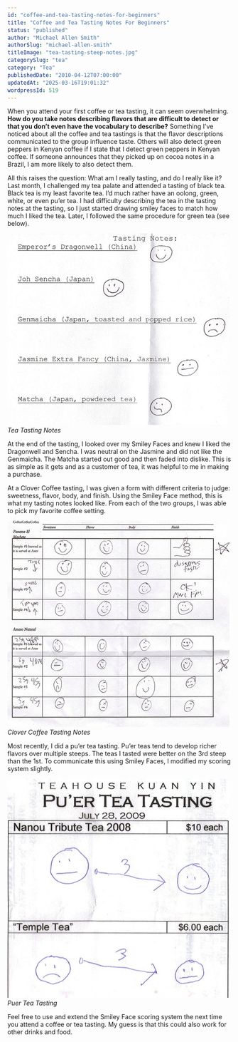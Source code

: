 ```yaml
---
id: "coffee-and-tea-tasting-notes-for-beginners"
title: "Coffee and Tea Tasting Notes For Beginners"
status: "published"
author: "Michael Allen Smith"
authorSlug: "michael-allen-smith"
titleImage: "tea-tasting-steep-notes.jpg"
categorySlug: "tea"
category: "Tea"
publishedDate: "2010-04-12T07:00:00"
updatedAt: "2025-03-16T19:01:32"
wordpressId: 519
---
```


When you attend your first coffee or tea tasting, it can seem overwhelming. **How do you take notes describing flavors that are difficult to detect or that you don’t even have the vocabulary to describe?** Something I’ve noticed about all the coffee and tea tastings is that the flavor descriptions communicated to the group influence taste. Others will also detect green peppers in Kenyan coffee if I state that I detect green peppers in Kenyan coffee. If someone announces that they picked up on cocoa notes in a Brazil, I am more likely to also detect them.

All this raises the question: What am I really tasting, and do I really like it? Last month, I challenged my tea palate and attended a tasting of black tea. Black tea is my least favorite tea. I’d much rather have an oolong, green, white, or even pu’er tea. I had difficulty describing the tea in the tasting notes at the tasting, so I just started drawing smiley faces to match how much I liked the tea. Later, I followed the same procedure for green tea (see below).

![tasting-notes-tea-coffee](tasting-notes-tea-coffee1.jpg)  
*Tea Tasting Notes*

At the end of the tasting, I looked over my Smiley Faces and knew I liked the Dragonwell and Sencha. I was neutral on the Jasmine and did not like the Genmaicha. The Matcha started out good and then faded into dislike. This is as simple as it gets and as a customer of tea, it was helpful to me in making a purchase.

At a Clover Coffee tasting, I was given a form with different criteria to judge: sweetness, flavor, body, and finish. Using the Smiley Face method, this is what my tasting notes looked like. From each of the two groups, I was able to pick my favorite coffee setting.

![clover-coffee-tasting](clover-coffee-tasting.jpg)  
*Clover Coffee Tasting Notes*

Most recently, I did a pu’er tea tasting. Pu’er teas tend to develop richer flavors over multiple steeps. The teas I tasted were better on the 3rd steep than the 1st. To communicate this using Smiley Faces, I modified my scoring system slightly.

![tea-tasting-steep-notes](tea-tasting-steep-notes.jpg)  
*Puer Tea Tasting*

Feel free to use and extend the Smiley Face scoring system the next time you attend a coffee or tea tasting. My guess is that this could also work for other drinks and food.